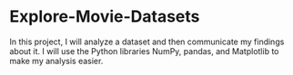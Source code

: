 # Explore-Movie-Datasets
In this project, I will analyze a dataset and then communicate my findings about it. I will use the Python libraries NumPy, pandas, and Matplotlib to make my analysis easier.
